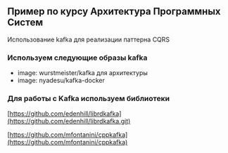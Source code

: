## Пример по курсу Архитектура Программных Систем

Использование kafka для реализации паттерна CQRS

### Используем следующие образы kafka

* image: wurstmeister/kafka для архитектуры
* image: nyadesu/kafka-docker

### Для работы с Kafka используем библиотеки

[https://github.com/edenhill/librdkafka](https://github.com/edenhill/librdkafka.git)

[https://github.com/mfontanini/cppkafka](https://github.com/mfontanini/cppkafka)
